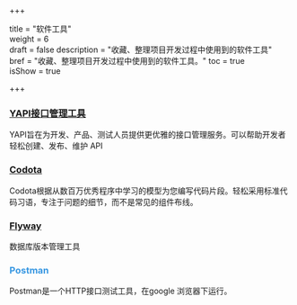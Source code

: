 +++

title = "软件工具"  
weight = 6  
draft = false 
description = "收藏、整理项目开发过程中使用到的软件工具"  
bref = "收藏、整理项目开发过程中使用到的软件工具。"
toc = true  
isShow = true

+++

### <font color=#3998e2>[YAPI接口管理工具](https://yapi.ymfe.org/documents/index.html) </font>
YAPI旨在为开发、产品、测试人员提供更优雅的接口管理服务。可以帮助开发者轻松创建、发布、维护 API
 
### <font color=#3998e2>[Codota](https://www.codota.com/) </font>
Codota根据从数百万优秀程序中学习的模型为您编写代码片段。轻松采用标准代码习语，专注于问题的细节，而不是常见的组件布线。

### <font color=#3998e2>[Flyway](https://flywaydb.org) </font>
数据库版本管理工具

### <font color=#3998e2>Postman</font>
Postman是一个HTTP接口测试工具，在google 浏览器下运行。